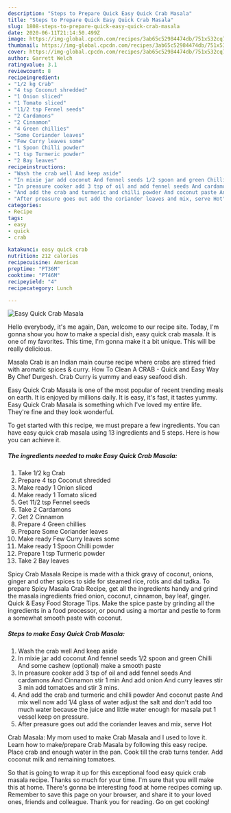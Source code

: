 ```yaml
---
description: "Steps to Prepare Quick Easy Quick Crab Masala"
title: "Steps to Prepare Quick Easy Quick Crab Masala"
slug: 1808-steps-to-prepare-quick-easy-quick-crab-masala
date: 2020-06-11T21:14:50.499Z
image: https://img-global.cpcdn.com/recipes/3ab65c52984474db/751x532cq70/easy-quick-crab-masala-recipe-main-photo.jpg
thumbnail: https://img-global.cpcdn.com/recipes/3ab65c52984474db/751x532cq70/easy-quick-crab-masala-recipe-main-photo.jpg
cover: https://img-global.cpcdn.com/recipes/3ab65c52984474db/751x532cq70/easy-quick-crab-masala-recipe-main-photo.jpg
author: Garrett Welch
ratingvalue: 3.1
reviewcount: 8
recipeingredient:
- "1/2 kg Crab"
- "4 tsp Coconut shredded"
- "1 Onion sliced"
- "1 Tomato sliced"
- "11/2 tsp Fennel seeds"
- "2 Cardamons"
- "2 Cinnamon"
- "4 Green chillies"
- "Some Coriander leaves"
- "Few Curry leaves some"
- "1 Spoon Chilli powder"
- "1 tsp Turmeric powder"
- "2 Bay leaves"
recipeinstructions:
- "Wash the crab well And keep aside"
- "In mixie jar add coconut And fennel seeds 1/2 spoon and green Chilli And some cashew (optional) make a smooth paste"
- "In preasure cooker add 3 tsp of oil and add fennel seeds And cardamons And Cinnamon stir 1 min And add onion And curry leaves stir 3 min add tomatoes and stir 3 mins."
- "And add the crab and turmeric and chilli powder And coconut paste And mix well now add 1/4 glass of water adjust the salt and don&#39;t add too much water because the juice and little water enough for masala put 1 vessel keep on pressure."
- "After preasure goes out add the coriander leaves and mix, serve Hot"
categories:
- Recipe
tags:
- easy
- quick
- crab

katakunci: easy quick crab 
nutrition: 212 calories
recipecuisine: American
preptime: "PT36M"
cooktime: "PT46M"
recipeyield: "4"
recipecategory: Lunch

---
```



![Easy Quick Crab Masala](https://img-global.cpcdn.com/recipes/3ab65c52984474db/751x532cq70/easy-quick-crab-masala-recipe-main-photo.jpg)

Hello everybody, it's me again, Dan, welcome to our recipe site. Today, I'm gonna show you how to make a special dish, easy quick crab masala. It is one of my favorites. This time, I'm gonna make it a bit unique. This will be really delicious.

Masala Crab is an Indian main course recipe where crabs are stirred fried with aromatic spices &amp; curry. How To Clean A CRAB - Quick and Easy Way By Chef Durgesh. Crab Curry is yummy and easy seafood dish.

Easy Quick Crab Masala is one of the most popular of recent trending meals on earth. It is enjoyed by millions daily. It is easy, it's fast, it tastes yummy. Easy Quick Crab Masala is something which I've loved my entire life. They're fine and they look wonderful.


To get started with this recipe, we must prepare a few ingredients. You can have easy quick crab masala using 13 ingredients and 5 steps. Here is how you can achieve it.

<!--inarticleads1-->

##### The ingredients needed to make Easy Quick Crab Masala:

1. Take 1/2 kg Crab
1. Prepare 4 tsp Coconut shredded
1. Make ready 1 Onion sliced
1. Make ready 1 Tomato sliced
1. Get 11/2 tsp Fennel seeds
1. Take 2 Cardamons
1. Get 2 Cinnamon
1. Prepare 4 Green chillies
1. Prepare Some Coriander leaves
1. Make ready Few Curry leaves some
1. Make ready 1 Spoon Chilli powder
1. Prepare 1 tsp Turmeric powder
1. Take 2 Bay leaves


Spicy Crab Masala Recipe is made with a thick gravy of coconut, onions, ginger and other spices to side for steamed rice, rotis and dal tadka. To prepare Spicy Masala Crab Recipe, get all the ingredients handy and grind the masala ingredients fried onion, coconut, cinnamon, bay leaf, ginger. Quick &amp; Easy Food Storage Tips. Make the spice paste by grinding all the ingredients in a food processor, or pound using a mortar and pestle to form a somewhat smooth paste with coconut. 

<!--inarticleads2-->

##### Steps to make Easy Quick Crab Masala:

1. Wash the crab well And keep aside
1. In mixie jar add coconut And fennel seeds 1/2 spoon and green Chilli And some cashew (optional) make a smooth paste
1. In preasure cooker add 3 tsp of oil and add fennel seeds And cardamons And Cinnamon stir 1 min And add onion And curry leaves stir 3 min add tomatoes and stir 3 mins.
1. And add the crab and turmeric and chilli powder And coconut paste And mix well now add 1/4 glass of water adjust the salt and don&#39;t add too much water because the juice and little water enough for masala put 1 vessel keep on pressure.
1. After preasure goes out add the coriander leaves and mix, serve Hot


Crab Masala: My mom used to make Crab Masala and I used to love it. Learn how to make/prepare Crab Masala by following this easy recipe. Place crab and enough water in the pan. Cook till the crab turns tender. Add coconut milk and remaining tomatoes. 

So that is going to wrap it up for this exceptional food easy quick crab masala recipe. Thanks so much for your time. I'm sure that you will make this at home. There's gonna be interesting food at home recipes coming up. Remember to save this page on your browser, and share it to your loved ones, friends and colleague. Thank you for reading. Go on get cooking!
